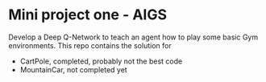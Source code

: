 # Mini project one - AIGS

Develop a Deep Q-Network to teach an agent how to play some basic Gym environments.
This repo contains the solution for

- CartPole, completed, probably not the best code
- MountainCar, not completed yet
